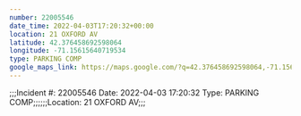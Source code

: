 ```yaml
---
number: 22005546
date_time: 2022-04-03T17:20:32+00:00
location: 21 OXFORD AV
latitude: 42.376458692598064
longitude: -71.15615640719534
type: PARKING COMP
google_maps_link: https://maps.google.com/?q=42.376458692598064,-71.15615640719534
---
```


;;;Incident #: 22005546  Date: 2022-04-03 17:20:32   Type: PARKING COMP;;;;;;Location: 21 OXFORD AV;;;
